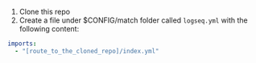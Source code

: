 1. Clone this repo
2. Create a file under $CONFIG/match folder called `logseq.yml` with the following content:

```yaml
imports:
  - "[route_to_the_cloned_repo]/index.yml"
```